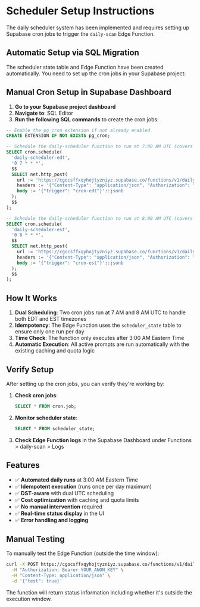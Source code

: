# Scheduler Setup Instructions

The daily scheduler system has been implemented and requires setting up Supabase cron jobs to trigger the `daily-scan` Edge Function.

## Automatic Setup via SQL Migration

The scheduler state table and Edge Function have been created automatically. You need to set up the cron jobs in your Supabase project:

## Manual Cron Setup in Supabase Dashboard

1. **Go to your Supabase project dashboard**
2. **Navigate to**: SQL Editor
3. **Run the following SQL commands** to create the cron jobs:

```sql
-- Enable the pg_cron extension if not already enabled
CREATE EXTENSION IF NOT EXISTS pg_cron;

-- Schedule the daily-scheduler function to run at 7:00 AM UTC (covers EDT - Eastern Daylight Time)
SELECT cron.schedule(
  'daily-scheduler-edt',
  '0 7 * * *',
  $$
  SELECT net.http_post(
    url := 'https://cgocsffxqyhojtyzniyz.supabase.co/functions/v1/daily-scheduler',
    headers := '{"Content-Type": "application/json", "Authorization": "Bearer eyJhbGciOiJIUzI1NiIsInR5cCI6IkpXVCJ9.eyJpc3MiOiJzdXBhYmFzZSIsInJlZiI6ImNnb2NzZmZ4cXlob2p0eXpuaXl6Iiwicm9sZSI6ImFub24iLCJpYXQiOjE3NTUwNDI1MDksImV4cCI6MjA3MDYxODUwOX0.Rn2lVaTcuu0TEn7S20a_56mkEBkG3_a7CT16CpEfirk"}'::jsonb,
    body := '{"trigger": "cron-edt"}'::jsonb
  );
  $$
);

-- Schedule the daily-scheduler function to run at 8:00 AM UTC (covers EST - Eastern Standard Time)
SELECT cron.schedule(
  'daily-scheduler-est',
  '0 8 * * *',
  $$
  SELECT net.http_post(
    url := 'https://cgocsffxqyhojtyzniyz.supabase.co/functions/v1/daily-scheduler',
    headers := '{"Content-Type": "application/json", "Authorization": "Bearer eyJhbGciOiJIUzI1NiIsInR5cCI6IkpXVCJ9.eyJpc3MiOiJzdXBhYmFzZSIsInJlZiI6ImNnb2NzZmZ4cXlob2p0eXpuaXl6Iiwicm9sZSI6ImFub24iLCJpYXQiOjE3NTUwNDI1MDksImV4cCI6MjA3MDYxODUwOX0.Rn2lVaTcuu0TEn7S20a_56mkEBkG3_a7CT16CpEfirk"}'::jsonb,
    body := '{"trigger": "cron-est"}'::jsonb
  );
  $$
);
```

## How It Works

1. **Dual Scheduling**: Two cron jobs run at 7 AM and 8 AM UTC to handle both EDT and EST timezones
2. **Idempotency**: The Edge Function uses the `scheduler_state` table to ensure only one run per day
3. **Time Check**: The function only executes after 3:00 AM Eastern Time
4. **Automatic Execution**: All active prompts are run automatically with the existing caching and quota logic

## Verify Setup

After setting up the cron jobs, you can verify they're working by:

1. **Check cron jobs**: 
   ```sql
   SELECT * FROM cron.job;
   ```

2. **Monitor scheduler state**:
   ```sql
   SELECT * FROM scheduler_state;
   ```

3. **Check Edge Function logs** in the Supabase Dashboard under Functions > daily-scan > Logs

## Features

- ✅ **Automated daily runs** at 3:00 AM Eastern Time
- ✅ **Idempotent execution** (runs once per day maximum)
- ✅ **DST-aware** with dual UTC scheduling
- ✅ **Cost optimization** with caching and quota limits
- ✅ **No manual intervention** required
- ✅ **Real-time status display** in the UI
- ✅ **Error handling and logging**

## Manual Testing

To manually test the Edge Function (outside the time window):
```bash
curl -X POST https://cgocsffxqyhojtyzniyz.supabase.co/functions/v1/daily-scan \
  -H "Authorization: Bearer YOUR_ANON_KEY" \
  -H "Content-Type: application/json" \
  -d '{"test": true}'
```

The function will return status information including whether it's outside the execution window.